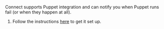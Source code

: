 Connect supports Puppet integration and can notify you when Puppet
runs fail (or when they happen at all).

1.  Follow the instructions
    [here](https://forge.puppetlabs.com/mbarr/puppet_zulip)
    to get it set up.
